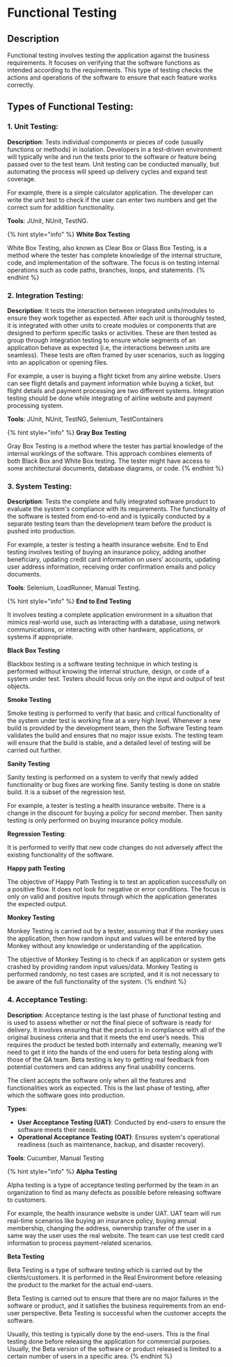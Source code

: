 # Functional Testing

## Description

Functional testing involves testing the application against the business requirements. It focuses on verifying that the software functions as intended according to the requirements. This type of testing checks the actions and operations of the software to ensure that each feature works correctly.&#x20;

## Types of Functional Testing:

### **1. Unit Testing**:

**Description**: Tests individual components or pieces of code (usually functions or methods) in isolation. Developers in a test-driven environment will typically write and run the tests prior to the software or feature being passed over to the test team. Unit testing can be conducted manually, but automating the process will speed up delivery cycles and expand test coverage.

For example, there is a simple calculator application. The developer can write the unit test to check if the user can enter two numbers and get the correct sum for addition functionality.

**Tools**: JUnit, NUnit, TestNG.

{% hint style="info" %}
**White Box Testing**

White Box Testing, also known as Clear Box or Glass Box Testing, is a method where the tester has complete knowledge of the internal structure, code, and implementation of the software. The focus is on testing internal operations such as code paths, branches, loops, and statements.
{% endhint %}

### **2. Integration Testing**:

**Description**: It tests the interaction between integrated units/modules to ensure they work together as expected. After each unit is thoroughly tested, it is integrated with other units to create modules or components that are designed to perform specific tasks or activities. These are then tested as group through integration testing to ensure whole segments of an application behave as expected (i.e, the interactions between units are seamless). These tests are often framed by user scenarios, such as logging into an application or opening files.

For example, a user is buying a flight ticket from any airline website. Users can see flight details and payment information while buying a ticket, but flight details and payment processing are two different systems. Integration testing should be done while integrating of airline website and payment processing system.

**Tools**: JUnit, NUnit, TestNG, Selenium, TestContainers

{% hint style="info" %}
**Gray Box Testing**

Gray Box Testing is a method where the tester has partial knowledge of the internal workings of the software. This approach combines elements of both Black Box and White Box testing. The tester might have access to some architectural documents, database diagrams, or code.
{% endhint %}

### **3. System Testing**:

**Description**: Tests the complete and fully integrated software product to evaluate the system's compliance with its requirements. The functionality of the software is tested from end-to-end and is typically conducted by a separate testing team than the development team before the product is pushed into production.

For example, a tester is testing a health insurance website. End to End testing involves testing of buying an insurance policy, adding another beneficiary, updating credit card information on users’ accounts, updating user address information, receiving order confirmation emails and policy documents.

**Tools**: Selenium, LoadRunner, Manual Testing.

{% hint style="info" %}
**End to End Testing**

It involves testing a complete application environment in a situation that mimics real-world use, such as interacting with a database, using network communications, or interacting with other hardware, applications, or systems if appropriate.

**Black Box Testing**

Blackbox testing is a software testing technique in which testing is performed without knowing the internal structure, design, or code of a system under test. Testers should focus only on the input and output of test objects.

**Smoke Testing**

Smoke testing is performed to verify that basic and critical functionality of the system under test is working fine at a very high level. Whenever a new build is provided by the development team, then the Software Testing team validates the build and ensures that no major issue exists. The testing team will ensure that the build is stable, and a detailed level of testing will be carried out further.

**Sanity Testing**

Sanity testing is performed on a system to verify that newly added functionality or bug fixes are working fine. Sanity testing is done on stable build. It is a subset of the regression test.

For example, a tester is testing a health insurance website. There is a change in the discount for buying a policy for second member. Then sanity testing is only performed on buying insurance policy module.

**Regression Testing**:

It is performed to verify that new code changes do not adversely affect the existing functionality of the software.

**Happy path Testing**

The objective of Happy Path Testing is to test an application successfully on a positive flow. It does not look for negative or error conditions. The focus is only on valid and positive inputs through which the application generates the expected output.

**Monkey Testing**

Monkey Testing is carried out by a tester, assuming that if the monkey uses the application, then how random input and values will be entered by the Monkey without any knowledge or understanding of the application.

The objective of Monkey Testing is to check if an application or system gets crashed by providing random input values/data. Monkey Testing is performed randomly, no test cases are scripted, and it is not necessary to be aware of the full functionality of the system.
{% endhint %}

### **4. Acceptance Testing**:

**Description**: Acceptance testing is the last phase of functional testing and is used to assess whether or not the final piece of software is ready for delivery. It involves ensuring that the product is in compliance with all of the original business criteria and that it meets the end user’s needs. This requires the product be tested both internally and externally, meaning we’ll need to get it into the hands of the end users for beta testing along with those of the QA team. Beta testing is key to getting real feedback from potential customers and can address any final usability concerns.

The client accepts the software only when all the features and functionalities work as expected. This is the last phase of testing, after which the software goes into production.

**Types**:

* **User Acceptance Testing (UAT)**: Conducted by end-users to ensure the software meets their needs.
* **Operational Acceptance Testing (OAT)**: Ensures system's operational readiness (such as maintenance, backup, and disaster recovery).

**Tools**: Cucumber, Manual Testing

{% hint style="info" %}
**Alpha Testing**

Alpha testing is a type of acceptance testing performed by the team in an organization to find as many defects as possible before releasing software to customers.

For example, the health insurance website is under UAT. UAT team will run real-time scenarios like buying an insurance policy, buying annual membership, changing the address, ownership transfer of the user in a same way the user uses the real website. The team can use test credit card information to process payment-related scenarios.

**Beta Testing**

Beta Testing is a type of software testing which is carried out by the clients/customers. It is performed in the Real Environment before releasing the product to the market for the actual end-users.

Beta Testing is carried out to ensure that there are no major failures in the software or product, and it satisfies the business requirements from an end-user perspective. Beta Testing is successful when the customer accepts the software.

Usually, this testing is typically done by the end-users. This is the final testing done before releasing the application for commercial purposes. Usually, the Beta version of the software or product released is limited to a certain number of users in a specific area.
{% endhint %}

